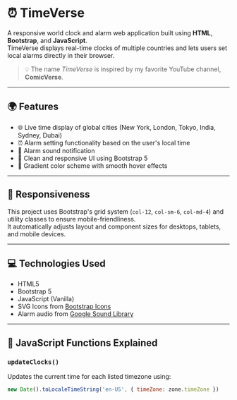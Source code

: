 # ⏰ TimeVerse

A responsive world clock and alarm web application built using **HTML**, **Bootstrap**, and **JavaScript**.  
TimeVerse displays real-time clocks of multiple countries and lets users set local alarms directly in their browser.

> 💡 The name *TimeVerse* is inspired by my favorite YouTube channel, **ComicVerse**.

---

## 🌍 Features

- 🌐 Live time display of global cities (New York, London, Tokyo, India, Sydney, Dubai)
- ⏰ Alarm setting functionality based on the user's local time
- 🔔 Alarm sound notification
- 🧭 Clean and responsive UI using Bootstrap 5
- 🎨 Gradient color scheme with smooth hover effects

---

## 📱 Responsiveness

This project uses Bootstrap's grid system (`col-12`, `col-sm-6`, `col-md-4`) and utility classes to ensure mobile-friendliness.  
It automatically adjusts layout and component sizes for desktops, tablets, and mobile devices.

---

## 💻 Technologies Used

- HTML5
- Bootstrap 5
- JavaScript (Vanilla)
- SVG Icons from [Bootstrap Icons](https://icons.getbootstrap.com/)
- Alarm audio from [Google Sound Library](https://actions.google.com/sounds/v1/alarms/alarm_clock.ogg)

---

## 🧠 JavaScript Functions Explained

### `updateClocks()`
Updates the current time for each listed timezone using:
```js
new Date().toLocaleTimeString('en-US', { timeZone: zone.timeZone })